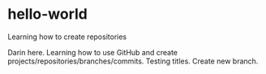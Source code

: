 # hello-world
Learning how to create repositories

Darin here.  Learning how to use GitHub and create projects/repositories/branches/commits.
Testing titles.
Create new branch.
